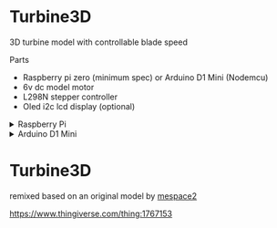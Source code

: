 # Turbine3D

3D turbine model with controllable blade speed

Parts
* Raspberry pi zero (minimum spec) or Arduino D1 Mini (Nodemcu)
* 6v dc model  motor
* L298N stepper controller
* Oled i2c lcd display (optional)

<details>
  <summary>Raspberry Pi</summary>
  
![pi GPIO wiring diagram](pizerow_L298n_DC_Motor_bb.jpg)
![pi GPIO wiring](Wiring.jpg)
</details>

<details>
  <summary>Arduino D1 Mini</summary>
  ![Arduino D1 Mini GPIO wiring diagram](D1_L298_DcMotor_Oled_bb.jpg)
  ![Arduino nodeMCU GPIO wiring diagram](NodeMCU_L298n_DC_Motor_bb.jpg)
</details>  


# Turbine3D

remixed based on an original model by [mespace2](https://www.thingiverse.com/me2space/about) 

  https://www.thingiverse.com/thing:1767153
